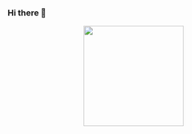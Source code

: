 ### Hi there 👋

<p align="center">
  <img width="200" src="https://github.com/chrishoste/chrishoste/assets/22995847/36c33eb5-48c8-4b4d-99b9-b85c610d9f85" />
</p>

<!--
**chrishoste/chrishoste** is a ✨ _special_ ✨ repository because its `README.md` (this file) appears on your GitHub profile.

Here are some ideas to get you started:

- 🔭 I’m currently working on ...
- 🌱 I’m currently learning ...
- 👯 I’m looking to collaborate on ...
- 🤔 I’m looking for help with ...
- 💬 Ask me about ...
- 📫 How to reach me: ...
- 😄 Pronouns: ...
- ⚡ Fun fact: ...
-->
